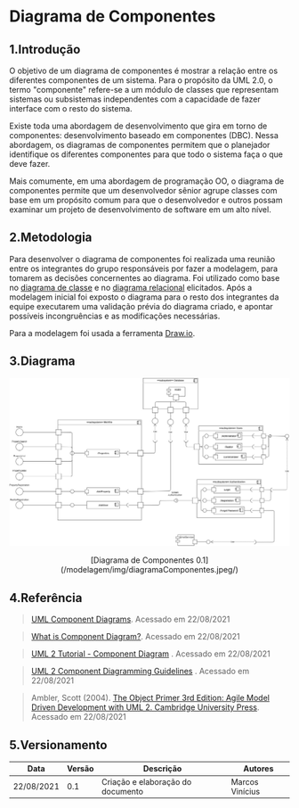 # Diagrama de Componentes

## 1.Introdução
O objetivo de um diagrama de componentes é mostrar a relação entre os diferentes componentes de um sistema. Para o propósito da UML 2.0, o termo "componente" refere-se a um módulo de classes que representam sistemas ou subsistemas independentes com a capacidade de fazer interface com o resto do sistema.

Existe toda uma abordagem de desenvolvimento que gira em torno de componentes: desenvolvimento baseado em componentes (DBC). Nessa abordagem, os diagramas de componentes permitem que o planejador identifique os diferentes componentes para que todo o sistema faça o que deve fazer.

Mais comumente, em uma abordagem de programação OO, o diagrama de componentes permite que um desenvolvedor sênior agrupe classes com base em um propósito comum para que o desenvolvedor e outros possam examinar um projeto de desenvolvimento de software em um alto nível.

## 2.Metodologia
Para desenvolver o diagrama de componentes foi realizada uma reunião entre os integrantes do grupo responsáveis por fazer a modelagem, para tomarem as decisões concernentes ao diagrama. Foi utilizado como base no [diagrama de classe](/modelagem/diagrama_classes/) e no [diagrama relacional](/diagramaRelacional/diagrama_relacional/) elicitados. Após a modelagem inicial foi exposto o diagrama para o resto dos integrantes da equipe executarem uma validação prévia do diagrama criado, e apontar possíveis incongruências e as modificações necessárias.

Para a modelagem foi usada a ferramenta [Draw.io](https://draw.io).

## 3.Diagrama

![Diagrama de Componentes](/modelagem/img/diagramaComponentes.jpeg/)


<center>[Diagrama de Componentes 0.1](/modelagem/img/diagramaComponentes.jpeg/)</center>


## 4.Referência
> [UML Component Diagrams](https://www.uml-diagrams.org/component-diagrams.html). Acessado em 22/08/2021

> [What is Component Diagram?](https://www.visual-paradigm.com/guide/uml-unified-modeling-language/what-is-component-diagram/). Acessado em 22/08/2021

> [UML 2 Tutorial - Component Diagram](https://sparxsystems.com/resources/tutorials/uml2/component-diagram.html) . Acessado em 22/08/2021

> [UML 2 Component Diagramming Guidelines](http://www.agilemodeling.com/style/componentDiagram.htm) . Acessado em 22/08/2021

> Ambler, Scott (2004). [The Object Primer 3rd Edition: Agile Model Driven Development with UML 2. Cambridge University Press](http://www.ambysoft.com/books/theObjectPrimer.html). Acessado em 22/08/2021



## 5.Versionamento

| Data       | Versão | Descrição                         | Autores     |
| ---------- | ------ | --------------------------------- | ----------- |
| 22/08/2021 |  0.1   | Criação e elaboração do documento | Marcos Vinícius |
